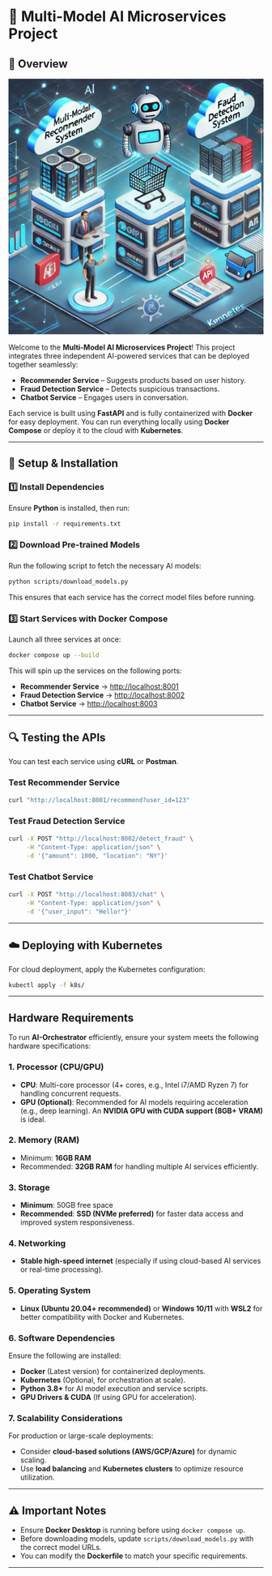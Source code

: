 # 🚀 Multi-Model AI Microservices Project

## 🌟 Overview

![Multi-Model Architecture](multimodel.webp)

Welcome to the **Multi-Model AI Microservices Project**! This project integrates three independent AI-powered services that can be deployed together seamlessly:

- **Recommender Service** – Suggests products based on user history.
- **Fraud Detection Service** – Detects suspicious transactions.
- **Chatbot Service** – Engages users in conversation.

Each service is built using **FastAPI** and is fully containerized with **Docker** for easy deployment. You can run everything locally using **Docker Compose** or deploy it to the cloud with **Kubernetes**.

---

## 🔧 Setup & Installation

### 1️⃣ Install Dependencies

Ensure **Python** is installed, then run:

```sh
pip install -r requirements.txt
```

### 2️⃣ Download Pre-trained Models

Run the following script to fetch the necessary AI models:

```sh
python scripts/download_models.py
```

This ensures that each service has the correct model files before running.

### 3️⃣ Start Services with Docker Compose

Launch all three services at once:

```sh
docker compose up --build
```

This will spin up the services on the following ports:

- **Recommender Service** → [http://localhost:8001](http://localhost:8001)
- **Fraud Detection Service** → [http://localhost:8002](http://localhost:8002)
- **Chatbot Service** → [http://localhost:8003](http://localhost:8003)

---

## 🔍 Testing the APIs

You can test each service using **cURL** or **Postman**.

### **Test Recommender Service**
```sh
curl "http://localhost:8001/recommend?user_id=123"
```

### **Test Fraud Detection Service**
```sh
curl -X POST "http://localhost:8002/detect_fraud" \
     -H "Content-Type: application/json" \
     -d '{"amount": 1000, "location": "NY"}'
```

### **Test Chatbot Service**
```sh
curl -X POST "http://localhost:8003/chat" \
     -H "Content-Type: application/json" \
     -d '{"user_input": "Hello!"}'
```

---

## ☁️ Deploying with Kubernetes

For cloud deployment, apply the Kubernetes configuration:

```sh
kubectl apply -f k8s/
```

---


## **Hardware Requirements**  

To run **AI-Orchestrator** efficiently, ensure your system meets the following hardware specifications:  

### **1. Processor (CPU/GPU)**  
- **CPU**: Multi-core processor (4+ cores, e.g., Intel i7/AMD Ryzen 7) for handling concurrent requests.  
- **GPU (Optional)**: Recommended for AI models requiring acceleration (e.g., deep learning). An **NVIDIA GPU with CUDA support (8GB+ VRAM)** is ideal.  

### **2. Memory (RAM)**  
- Minimum: **16GB RAM**  
- Recommended: **32GB RAM** for handling multiple AI services efficiently.  

### **3. Storage**  
- **Minimum**: 50GB free space  
- **Recommended**: **SSD (NVMe preferred)** for faster data access and improved system responsiveness.  

### **4. Networking**  
- **Stable high-speed internet** (especially if using cloud-based AI services or real-time processing).  

### **5. Operating System**  
- **Linux (Ubuntu 20.04+ recommended)** or **Windows 10/11** with **WSL2** for better compatibility with Docker and Kubernetes.  

### **6. Software Dependencies**  
Ensure the following are installed:  
- **Docker** (Latest version) for containerized deployments.  
- **Kubernetes** (Optional, for orchestration at scale).  
- **Python 3.8+** for AI model execution and service scripts.  
- **GPU Drivers & CUDA** (If using GPU for acceleration).  

### **7. Scalability Considerations**  
For production or large-scale deployments:  
- Consider **cloud-based solutions (AWS/GCP/Azure)** for dynamic scaling.  
- Use **load balancing** and **Kubernetes clusters** to optimize resource utilization.  

---
## ⚠️ Important Notes

- Ensure **Docker Desktop** is running before using `docker compose up`.
- Before downloading models, update `scripts/download_models.py` with the correct model URLs.
- You can modify the **Dockerfile** to match your specific requirements.

---
